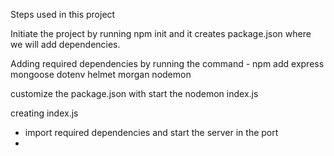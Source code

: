 Steps used in this project

Initiate the project by running npm init and it creates package.json where we will add dependencies.

Adding required dependencies by running the command - npm add express mongoose dotenv helmet morgan nodemon

customize the package.json with start the nodemon index.js

creating index.js
 - import required dependencies and start the server in the port
 - 